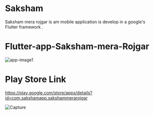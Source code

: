 # Saksham

Saksham mera rojgar is am mobile application is develop in a google's Flutter framework .

# Flutter-app-Saksham-mera-Rojgar
![app-image1](https://user-images.githubusercontent.com/56927996/100480284-d820c580-3116-11eb-85da-d32112e71a1e.jpg)

# Play Store Link
https://play.google.com/store/apps/details?id=com.sakshamapp.sakshammerarojgar

![Capture](https://user-images.githubusercontent.com/56927996/100480738-24b8d080-3118-11eb-82ee-d3fb48c0a777.JPG)
